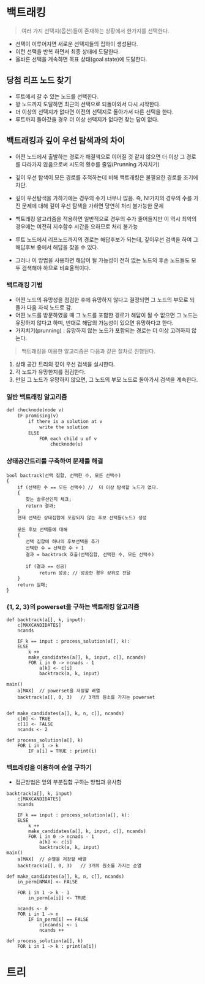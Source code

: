# 백트래킹
> 여러 가지 선택지(옵션)들이 존재하는 상황에서 한가지를 선택한다.

- 선택이 이루어지면 새로운 선택지들의 집하이 생성된다.
- 이런 선택을 반복 하면서 최종 상태에 도달한다. 
 - 올바른 선택을 계속하면 목표 상태(goal state)에 도달한다.

## 당첨 리프 노드 찾기
- 루트에서 갈 수 있는 노드를 선택한다.
- 꽝 노드까지 도달하면 최근의 선택으로 되돌아와서 다시 시작한다.
- 더 이상의 선택지가 없다면 이전의 선택지로 돌아가서 다른 선택을 한다. 
- 루트까지 돌아갔을 경우 더 이상 선택지가 없다면 찾는 답이 없다. 

## 백트래킹과 깊이 우선 탐색과의 차이
- 어떤 노드에서 출발하는 경로가 해결책으로 이어질 것 같지 않으면 더 이상 그 경로를 다라가지 않음으로써 시도의 횟수를 줄임(Prunning 가지치기)
- 깊이 우선 탐색이 모든 경로를 추적하는데 비해  백트래킹은 불필요한 경로를 조기에 차단.
- 깊이 우선탐색을 가하기에는 경우의 수가 너무나 많음. 즉,  N!가지의 경우의 수를 가진 문제에 대해 깊이 우선 탐색을 가하면 당연히 처리 불가능한 문제
- 백트래킹 알고리즘을 적용하면 일반적으로 경우의 수가 줄어들지만 이 역시 최악의 경우에는 여전히 지수함수 시간을 요하므로 처리 불가능

- 루트 노드에서 리프노드까지의 경로는 해답후보가 되는데, 깊이우선 검색을 하여 그 해답후보 중에서 해답을 찾을 수 있다. 
- 그러나 이 방법을 사용하면 해답이 될 가능성이 전혀 없는 노드의 후손 노드들도 모두 검색해야 하므로 비효율적이다.

### 백트래킹 기법
- 어떤 노드의 유망성을 점검한 후에 유망하지 않다고 결정되면 그 노드의 부모로 되돌가 다음 자식 노드로 감.
- 어떤 노드를 방문하였을 때 그 노드를 포함한 경로가 해답이 될 수 없으면 그 노드는 유망하지 않다고 하며, 반대로 해답의 가능성이 있으면 유망하다고 한다. 
- 가지치기(prunning) : 유망하지 않는 노드가 포함되는 경로는 더 이상 고려하지 않는다. 

> 백트래킹을 이용한 알고리즘은 다음과 같은 절차로 진행된다.
1. 상태 공간 트리의 깊이 우선 검색을 실시한다.
2. 각 노드가 유망한지를 점검한다.
3. 만일 그 노드가 유망하지 않으면, 그 노드의 부모 노드로 돌아가서 검색을 계속한다.

### 일반 백트래킹 알고리즘
```markdown
def checknode(node v)
    IF promising(v)
        if there is a solution at v
            write the solution
        ELSE
            FOR each child u of v
                checknode(u)
```

### 상태공간트리를 구축하여 문제를 해결
```text
bool bactrack(선택 집합, 선택한 수, 모든 선택수)
{
    if (선택한 수 == 모든 선택수) //  더 이상 탐색할 노드가 없다.
    {
       찾는 솔루션인지 체크;
       return 결과;
    }
    현재 선택한 상태집합에 포함되지 않는 후보 선택들(노드) 생성
    
    모든 후보 선택들에 대해
    {
       선택 집합에 하나의 후보선택을 추가
       선택한 수 = 선택한 수 + 1
       결과 = backtrack 호출(선택집합, 선택한 수, 모든 선택수)
       
       if (결과 == 성공)
            return 성공; // 성공한 경우 상위로 전달
    }
    return 실패;
}
```

### {1, 2, 3}의 powerset을 구하는 백트래킹 알고리즘
```text
def backtrack(a[], k, input):
    c[MAXCANDIDATES]
    ncands

    IF k == input : process_solution(a[], k):
    ELSE
        k ++
        make_candidates(a[], k, input, c[], ncands)
        FOR i in 0 -> ncnads - 1
            a[k] <- c[i]
            backtrack(a, k, input)
            
main()
    a[MAX]  // powerset을 저장할 배열
    backtrack(a[], 0, 3)   // 3개의 원소를 가지는 powerset
    
    
def make_candidates(a[], k, n, c[], ncands)
    c[0] <- TRUE
    c[1] <- FALSE
    ncands <- 2
    
def process_solution(a[], k)
    FOR i in 1 -> k
        IF a[i] = TRUE : print(i)
```

### 백트래킹을 이용하여 순열 구하기
- 접근방법은 앞의 부분집합 구하는 방법과 유사함
```text
backtrack(a[], k, input)
    c[MAXCANDIDATES]
    ncands

    IF k == input : process_solution(a[], k):
    ELSE
        k ++
        make_candidates(a[], k, input, c[], ncands)
        FOR i in 0 -> ncnads - 1
            a[k] <- c[i]
            backtrack(a, k, input)
main()
    a[MAX]  // 순열을 저장할 배열
    backtrack(a[], 0, 3)   // 3개의 원소를 가지는 순열

def make_candidates(a[], k, n, c[], ncands)
    in_perm[NMAX] <- FALSE
    
    FOR i in 1 -> k - 1
        in_perm[a[i]] <- TRUE
       
    ncands <- 0
    FOR i in 1 -> n
        IF in_perm[i] == FALSE
            c[ncands] <- i
            ncands ++    
        
def process_solution(a[], k)
    FOR i in 1 -> k : print(a[i])
```

# 트리

